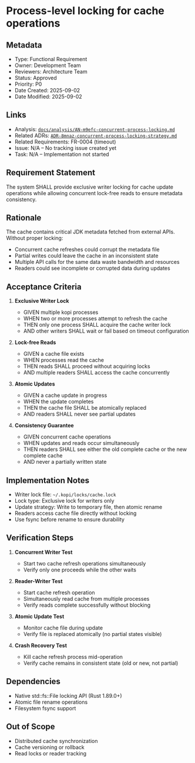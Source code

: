 # Process-level locking for cache operations

## Metadata
- Type: Functional Requirement
- Owner: Development Team
- Reviewers: Architecture Team
- Status: Approved
- Priority: P0
- Date Created: 2025-09-02
- Date Modified: 2025-09-02

## Links
- Analysis: [`docs/analysis/AN-m9efc-concurrent-process-locking.md`](../analysis/AN-m9efc-concurrent-process-locking.md)
- Related ADRs: [`ADR-8mnaz-concurrent-process-locking-strategy.md`](../adr/ADR-8mnaz-concurrent-process-locking-strategy.md)
- Related Requirements: FR-0004 (timeout)
- Issue: N/A – No tracking issue created yet
- Task: N/A – Implementation not started

## Requirement Statement

The system SHALL provide exclusive writer locking for cache update operations while allowing concurrent lock-free reads to ensure metadata consistency.

## Rationale

The cache contains critical JDK metadata fetched from external APIs. Without proper locking:
- Concurrent cache refreshes could corrupt the metadata file
- Partial writes could leave the cache in an inconsistent state
- Multiple API calls for the same data waste bandwidth and resources
- Readers could see incomplete or corrupted data during updates

## Acceptance Criteria

1. **Exclusive Writer Lock**
   - GIVEN multiple kopi processes
   - WHEN two or more processes attempt to refresh the cache
   - THEN only one process SHALL acquire the cache writer lock
   - AND other writers SHALL wait or fail based on timeout configuration

2. **Lock-free Reads**
   - GIVEN a cache file exists
   - WHEN processes read the cache
   - THEN reads SHALL proceed without acquiring locks
   - AND multiple readers SHALL access the cache concurrently

3. **Atomic Updates**
   - GIVEN a cache update in progress
   - WHEN the update completes
   - THEN the cache file SHALL be atomically replaced
   - AND readers SHALL never see partial updates

4. **Consistency Guarantee**
   - GIVEN concurrent cache operations
   - WHEN updates and reads occur simultaneously
   - THEN readers SHALL see either the old complete cache or the new complete cache
   - AND never a partially written state

## Implementation Notes

- Writer lock file: `~/.kopi/locks/cache.lock`
- Lock type: Exclusive lock for writers only
- Update strategy: Write to temporary file, then atomic rename
- Readers access cache file directly without locking
- Use fsync before rename to ensure durability

## Verification Steps

1. **Concurrent Writer Test**
   - Start two cache refresh operations simultaneously
   - Verify only one proceeds while the other waits

2. **Reader-Writer Test**
   - Start cache refresh operation
   - Simultaneously read cache from multiple processes
   - Verify reads complete successfully without blocking

3. **Atomic Update Test**
   - Monitor cache file during update
   - Verify file is replaced atomically (no partial states visible)

4. **Crash Recovery Test**
   - Kill cache refresh process mid-operation
   - Verify cache remains in consistent state (old or new, not partial)

## Dependencies

- Native std::fs::File locking API (Rust 1.89.0+)
- Atomic file rename operations
- Filesystem fsync support

## Out of Scope

- Distributed cache synchronization
- Cache versioning or rollback
- Read locks or reader tracking